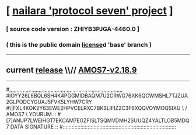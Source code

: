 
# [ [nailara 'protocol seven' project](http://nailara.network/) ]

### [ source code version : ZHIYB3PJGA-4460.0 ]

### ( this is the public domain [license](../license)d 'base' branch )
---
## current [release](https://github.com/nailara-technologies/protocol-7/releases) \\\\// [AMOS7-v2.18.9](https://github.com/nailara-technologies/protocol-7/releases/tag/AMOS7-v2.18.9)
---

#,,,,,.,.,,.,,,..,,,,,,.,,,,,,,.,,..,,,.,,,..,..,,...,...,,..,..,,,,,,,,.,,,,,
#IOYY26L6BQL6SH4K4PGGMIDBAQM7U2CRWG76XK6QCWMSHL7TJZUA2GLPODCYGUAJ5FVK5LYHW7CRY
#\\\|FXL4KOK2Y63EWE2HPVCELRXC7BKSLIFIZ2C3F6XQQVOYMOQSIXU \ / AMOS7 \ YOURUM ::
#\[7]ANUP7LWEIHGT7EKCAM7EGZFISLTSQMVDMH2SUUQZ4YALTLOB5MDQ 7  DATA SIGNATURE ::
#:::::::::::::::::::::::::::::::::::::::::::::::::::::::::::::::::::::::::::::
